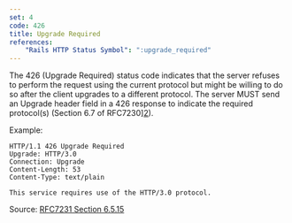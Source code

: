 ```yaml
---
set: 4
code: 426
title: Upgrade Required
references:
    "Rails HTTP Status Symbol": ":upgrade_required"
---
```


The 426 (Upgrade Required) status code indicates that the server refuses to
perform the request using the current protocol but might be willing to do so
after the client upgrades to a different protocol. The server MUST send an
Upgrade header field in a 426 response to indicate the required protocol(s)
(Section 6.7 of RFC7230][2]).

Example:

```
HTTP/1.1 426 Upgrade Required
Upgrade: HTTP/3.0
Connection: Upgrade
Content-Length: 53
Content-Type: text/plain

This service requires use of the HTTP/3.0 protocol.
```

Source: [RFC7231 Section 6.5.15][1]

[1]: <http://tools.ietf.org/html/rfc7231#section-6.5.15>
[2]: <http://tools.ietf.org/html/rfc7230#section-6.7>